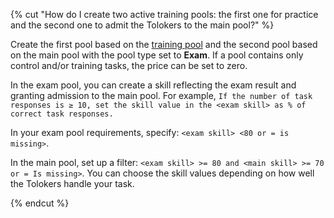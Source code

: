 {% cut "How do I create two active training pools: the first one for practice and the second one to admit the Tolokers to the main pool?" %}

Create the first pool based on the [training pool](../../../../glossary.md#training-pool) and the second pool based on the main pool with the pool type set to **Exam**. If a pool contains only control and/or training tasks, the price can be set to zero.

In the exam pool, you can create a skill reflecting the exam result and granting admission to the main pool. For example, `If the number of task responses is ≥ 10, set the skill value in the <exam skill> as % of correct task responses.`

In your exam pool requirements, specify: `<exam skill> <80 or = is missing>`.

In the main pool, set up a filter: `<exam skill> >= 80 and <main skill> >= 70 or = Is missing>`. You can choose the skill values depending on how well the Tolokers handle your task.

{% endcut %}